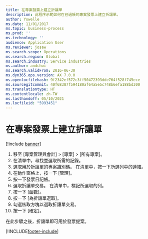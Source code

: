```yaml
---
title: 在專案發票上建立折讓單
description: 此程序示範如何在已過帳的專案發票上建立折讓單。
author: Yowelle
ms.date: 11/01/2017
ms.topic: business-process
ms.prod: ''
ms.technology: ''
audience: Application User
ms.reviewer: josaw
ms.search.scope: Operations
ms.search.region: Global
ms.search.industry: Service industries
ms.author: andchoi
ms.search.validFrom: 2016-06-30
ms.dyn365.ops.version: AX 7.0.0
ms.openlocfilehash: 9f2342ef572c3ff50472393dde764f528f745ece
ms.sourcegitcommit: 40f68387f594180af64a5e5c748b6efa188bd300
ms.translationtype: HT
ms.contentlocale: zh-TW
ms.lasthandoff: 05/10/2021
ms.locfileid: "5993451"
---
```

# <a name="create-a-credit-note-on-project-invoices"></a>在專案發票上建立折讓單

[!include [banner](../../includes/banner.md)]

1. 移至 [專案管理與會計] > [專案] > [所有專案]。 
2. 在清單中，尋找並選取所需的記錄。 
3. 選取用於折讓單的專案識別碼。 在清單中，按一下所選列中的連結。 
4. 在動作窗格上，按一下 [管理]。 
5. 按一下發票日記帳。 
6. 選取折讓單交易。 在清單中，標記所選取的列。 
7. 按一下 [函數]。 
8. 按一下 [為折讓單選取]。 
9. 勾選核取方塊以選取折讓單交易。
10. 按一下 [確定]。 

在此步驟之後，折讓單即可用於發票提案。


[!INCLUDE[footer-include](../../includes/footer-banner.md)]